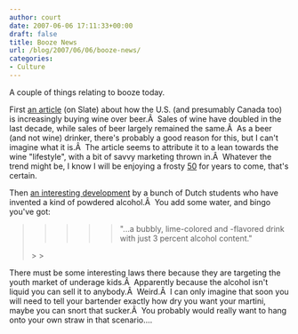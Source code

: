 ```yaml
---
author: court
date: 2007-06-06 17:11:33+00:00
draft: false
title: Booze News
url: /blog/2007/06/06/booze-news/
categories:
- Culture
---
```


A couple of things relating to booze today.

First [an article](http://slate.com/id/2167292/) (on Slate) about how the U.S. (and presumably Canada too) is increasingly buying wine over beer.Â  Sales of wine have doubled in the last decade, while sales of beer largely remained the same.Â  As a beer (and not wine) drinker, there's probably a good reason for this, but I can't imagine what it is.Â  The article seems to attribute it to a lean towards the wine "lifestyle", with a bit of savvy marketing thrown in.Â  Whatever the trend might be, I know I will be enjoying a frosty [50](http://www.labatt.com/english/lbc_brands/fam/fb_50.html) for years to come, that's certain.

Then [an interesting development](http://www.cnn.com/2007/WORLD/europe/06/06/powdered.booze.reut/index.html?eref=rss_topstories) by a bunch of Dutch students who have invented a kind of powdered alcohol.Â  You add some water, and bingo you've got:


<blockquote>

> 
> <blockquote>

>> 
>> <blockquote>"...a bubbly, lime-colored and -flavored drink with just 3 percent alcohol content."</blockquote>
>> 
>> 
</blockquote>
> 
> 
</blockquote>


There must be some interesting laws there because they are targeting the youth market of underage kids.Â  Apparently because the alcohol isn't liquid you can sell it to anybody.Â  Weird.Â  I can only imagine that soon you will need to tell your bartender exactly how dry you want your martini, maybe you can snort that sucker.Â  You probably would really want to hang onto your own straw in that scenario....
